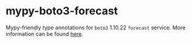 # mypy-boto3-forecast

Mypy-friendly type annotations for `boto3` 1.10.22 `forecast` service.
More information can be found [here](https://github.com/vemel/mypy_boto3).